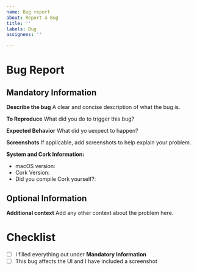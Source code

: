 ```yaml
---
name: Bug report
about: Report a Bug
title: ''
labels: Bug
assignees: ''

---
```


# Bug Report

## Mandatory Information
**Describe the bug**
A clear and concise description of what the bug is.

**To Reproduce**
What did you do to trigger this bug?

**Expected Behavior**
What did yo uexpect to happen?

**Screenshots**
If applicable, add screenshots to help explain your problem.

**System and Cork Information:**
 - macOS version:
 - Cork Version:
 - Did you compile Cork yourself?:

## Optional Information

**Additional context**
Add any other context about the problem here.

# Checklist
- [ ] I filled everything out under **Mandatory Information**
- [ ] This bug affects the UI and I have included a screenshot
